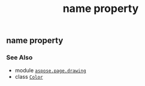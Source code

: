 ﻿---
title: name property
second_title: Aspose.Page for Python via .NET API References
description: 
type: docs
weight: 1100
url: /python-net/aspose.page.drawing/color/name/
is_root: false
---

## name property


### See Also
* module [`aspose.page.drawing`](../../)
* class [`Color`](/page/python-net/aspose.page.drawing/color)
